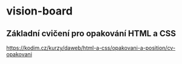 # vision-board
## Základní cvičení pro opakování HTML a CSS
https://kodim.cz/kurzy/daweb/html-a-css/opakovani-a-position/cv-opakovani
